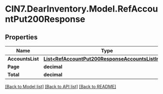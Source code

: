 # CIN7.DearInventory.Model.RefAccountPut200Response

## Properties

| Name             | Type                                                                                                      | Description | Notes      |
| ---------------- | --------------------------------------------------------------------------------------------------------- | ----------- | ---------- |
| **AccountsList** | [**List&lt;RefAccountPut200ResponseAccountsListInner&gt;**](RefAccountPut200ResponseAccountsListInner.md) |             | [optional] |
| **Page**         | **decimal**                                                                                               |             | [optional] |
| **Total**        | **decimal**                                                                                               |             | [optional] |

[[Back to Model list]](../README.md#documentation-for-models) [[Back to API list]](../README.md#documentation-for-api-endpoints) [[Back to README]](../README.md)
